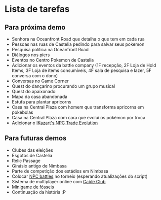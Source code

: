 # Lista de tarefas

## Para próxima demo

* Senhora na Oceanfront Road que detalha o que tem em cada rua
* Pessoas nas ruas de Castelia pedindo para salvar seus pokemon
* Pesquisa política na Oceanfront Road
* Diálogos nos piers
* Eventos no Centro Pokemon de Castelia
* Adicionar os eventos da battle company (1F recepção, 2F Loja de Hold Items, 3F Loja de items consumíveis, 4F sala de pesquisa e lazer, 5F conversa com o dono)
* Conversas no Game Corner
* Quest do dançarino procurando um grupo musical
* Quest do apaixonado
* Mapa da casa abandonada
* Estufa para plantar apricorns
* Casa na Central Plaza com homem que transforma apricorns em pokebolas
* Casa na Central Plaza com cara que evolui os pokémon por troca
* Adicionar o [IKazart's NPC Trade Evolution](https://reliccastle.com/resources/845/)

## Para futuras demos

* Clubes das eleições
* Esgotos de Castelia
* Relic Passage
* Ginásio antigo de Nimbasa
* Parte de competição dos estádios em Nimbasa
* Colocar [NPC battles](https://reliccastle.com/resources/321/) no torneio (esperando atualizações do script)
* Sistema de multiplayer online com [Cable Club](https://reliccastle.com/resources/640/)
* [Minigame de fósseis](https://essentialsdocs.fandom.com/wiki/Mining_mini-game)
* Continuação da história ;P
